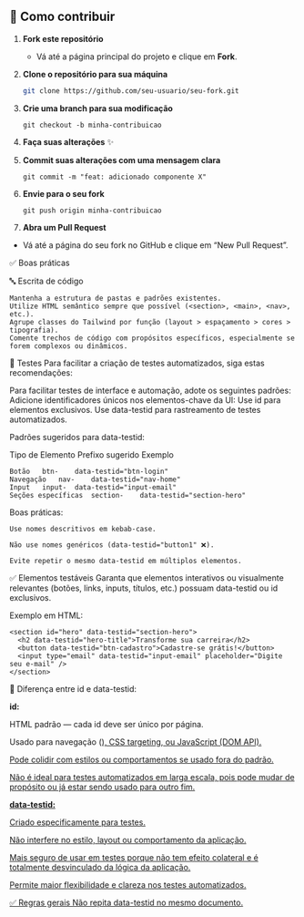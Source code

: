 
## 🧰 Como contribuir

1. **Fork este repositório**
   - Vá até a página principal do projeto e clique em **Fork**.

2. **Clone o repositório para sua máquina**
   ```bash
   git clone https://github.com/seu-usuario/seu-fork.git

3. **Crie uma branch para sua modificação**

    ```
    git checkout -b minha-contribuicao
    ```

4. **Faça suas alterações** ✨

5. **Commit suas alterações com uma mensagem clara**
    ```
    git commit -m "feat: adicionado componente X"
    ```
    
6. **Envie para o seu fork**
   ```
   git push origin minha-contribuicao
   ```
7. **Abra um Pull Request**

- Vá até a página do seu fork no GitHub e clique em “New Pull Request”.


✅ Boas práticas

🔤 Escrita de código
```
Mantenha a estrutura de pastas e padrões existentes.
Utilize HTML semântico sempre que possível (<section>, <main>, <nav>, etc.).
Agrupe classes do Tailwind por função (layout > espaçamento > cores > tipografia).
Comente trechos de código com propósitos específicos, especialmente se forem complexos ou dinâmicos.
```

🧪 Testes
Para facilitar a criação de testes automatizados, siga estas recomendações:


Para facilitar testes de interface e automação, adote os seguintes padrões:
Adicione identificadores únicos nos elementos-chave da UI:
Use id para elementos exclusivos.
Use data-testid para rastreamento de testes automatizados.

Padrões sugeridos para data-testid:

Tipo de Elemento	Prefixo sugerido	Exemplo

```
Botão	btn-	data-testid="btn-login"
Navegação	nav-	data-testid="nav-home"
Input	input-	data-testid="input-email"
Seções específicas	section-	data-testid="section-hero"

```
Boas práticas:


```
Use nomes descritivos em kebab-case.

Não use nomes genéricos (data-testid="button1" ❌).

Evite repetir o mesmo data-testid em múltiplos elementos.

```


✅ Elementos testáveis
Garanta que elementos interativos ou visualmente relevantes (botões, links, inputs, títulos, etc.) possuam data-testid ou id exclusivos.

Exemplo em HTML:
```
<section id="hero" data-testid="section-hero">
  <h2 data-testid="hero-title">Transforme sua carreira</h2>
  <button data-testid="btn-cadastro">Cadastre-se grátis!</button>
  <input type="email" data-testid="input-email" placeholder="Digite seu e-mail" />
</section>
```

📌 Diferença entre id e data-testid:


**id:**

HTML padrão — cada id deve ser único por página.

Usado para navegação (<a href="#hero">), CSS targeting, ou JavaScript (DOM API).

Pode colidir com estilos ou comportamentos se usado fora do padrão.

Não é ideal para testes automatizados em larga escala, pois pode mudar de propósito ou já estar sendo usado para outro fim.


**data-testid:**

Criado especificamente para testes.

Não interfere no estilo, layout ou comportamento da aplicação.

Mais seguro de usar em testes porque não tem efeito colateral e é totalmente desvinculado da lógica da aplicação.

Permite maior flexibilidade e clareza nos testes automatizados.


✅ Regras gerais
Não repita data-testid no mesmo documento.

